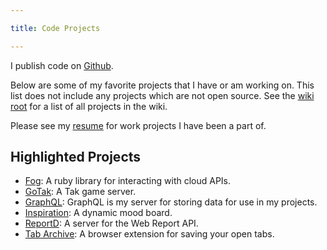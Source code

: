 ```yaml
---

title: Code Projects

---
```


I publish code on [Github](https://github.com/icco).

Below are some of my favorite projects that I have or am working on. This list does not include any projects which are not open source. See the [wiki root](/wiki) for a list of all projects in the wiki.

Please see my [resume](https://resume.natwelch.com/) for work projects I have been a part of.

## Highlighted Projects

 - [Fog](/wiki/projects/fog): A ruby library for interacting with cloud APIs.
 - [GoTak](/wiki/projects/gotak): A Tak game server.
 - [GraphQL](/wiki/projects/graphql): GraphQL is my server for storing data for use in my projects.
 - [Inspiration](/wiki/projects/inspiration): A dynamic mood board.
 - [ReportD](/wiki/projects/reportd): A server for the Web Report API.
 - [Tab Archive](/wiki/projects/tabs): A browser extension for saving your open tabs.
